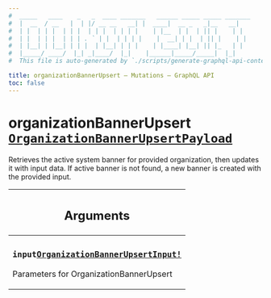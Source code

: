 ```yaml
---
#  _____   ____    _   _  ____ _______   ______ _____ _____ _______
#  |  __  / __   |  | |/ __ __   __| |  ____|  __ _   _|__   __|
#  | |  | | |  | | |  | | |  | | | |    | |__  | |  | || |    | |
#  | |  | | |  | | | . ` | |  | | | |    |  __| | |  | || |    | |
#  | |__| | |__| | | |  | |__| | | |    | |____| |__| || |_   | |
#  |_____/ ____/  |_| _|____/  |_|    |______|_____/_____|  |_|
#  This file is auto-generated by `./scripts/generate-graphql-api-content.sh`.

title: organizationBannerUpsert – Mutations – GraphQL API
toc: false
---
```

<!-- vale off -->
<h1 class="has-pills" data-algolia-exclude>
  organizationBannerUpsert
  <a href="/docs/apis/graphql/schemas/object/organizationbannerupsertpayload" class="pill pill--object pill--normal-case pill--large" title="Go to OBJECT OrganizationBannerUpsertPayload">
  <code>OrganizationBannerUpsertPayload</code>
</a>

</h1>
<!-- vale on -->


Retrieves the active system banner for provided organization, then updates it with input data. If active banner is not found, a new banner is created with the provided input.

<table class="responsive-table responsive-table--single-column-rows">
  <thead>
    <th>
      <h2 data-algolia-exclude>Arguments</h2>
    </th>
  </thead>
  <tbody>
    <tr><td><h3 class="is-small has-pills"><code>input</code><a href="/docs/apis/graphql/schemas/input_object/organizationbannerupsertinput" class="pill pill--input_object pill--normal-case pill--medium" title="Go to INPUT_OBJECT OrganizationBannerUpsertInput"><code>OrganizationBannerUpsertInput!</code></a></h3><p>Parameters for OrganizationBannerUpsert</p></td></tr>
  </tbody>
</table>
